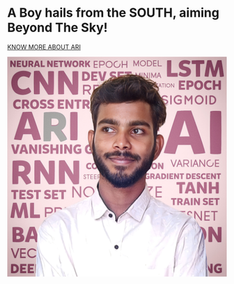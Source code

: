 <h1>A Boy hails from the SOUTH, aiming Beyond The Sky!</h1>

[KNOW MORE ABOUT ARI](http://arihara-sudhan.github.io)
 
<img id='ari' src="https://github.com/arihara-sudhan/arihara-sudhan/blob/870ba2b497d021cb2f60166a594c1c810a917401/imgs/1681278092420.jpg" alt="ARI">
